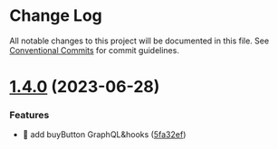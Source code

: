 # Change Log

All notable changes to this project will be documented in this file.
See [Conventional Commits](https://conventionalcommits.org) for commit guidelines.

# [1.4.0](https://github.com/Aurora-ptk/portkey-wallet/compare/did-v1.3.0...did-v1.4.0) (2023-06-28)

### Features

- 🎸 add buyButton GraphQL&hooks ([5fa32ef](https://github.com/Aurora-ptk/portkey-wallet/commit/5fa32ef7605efac1151668e1296e95ad77209149))
